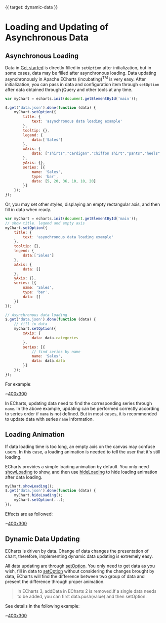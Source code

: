 {{ target: dynamic-data }}

# Loading and Updating of Asynchronous Data

## Asynchronous Loading

Data in [Get started](~getting-started) is directly filled in `setOption` after initialization, but in some cases, data may be filled after asynchronous loading. Data updating asynchronously in Apache ECharts (incubating)<sup>TM</sup> is very easy. After initialization, you can pass in data and configuration item through `setOption` after data obtained through  jQuery and other tools at any time.

```js
var myChart = echarts.init(document.getElementById('main'));

$.get('data.json').done(function (data) {
    myChart.setOption({
        title: {
            text: 'asynchronous data loading example'
        },
        tooltip: {},
        legend: {
            data:['Sales']
        },
        xAxis: {
            data: ["shirts","cardigan","chiffon shirt","pants","heels","sockes"]
        },
        yAxis: {},
        series: [{
            name: 'Sales',
            type: 'bar',
            data: [5, 20, 36, 10, 10, 20]
        }]
    });
});
```

Or, you may set other styles, displaying an empty rectangular axis, and then fill in data when ready.

```js
var myChart = echarts.init(document.getElementById('main'));
// show title. legend and empty axis
myChart.setOption({
    title: {
        text: 'asynchronous data loading example'
    },
    tooltip: {},
    legend: {
        data:['Sales']
    },
    xAxis: {
        data: []
    },
    yAxis: {},
    series: [{
        name: 'Sales',
        type: 'bar',
        data: []
    }]
});

// Asynchronous data loading
$.get('data.json').done(function (data) {
    // fill in data
    myChart.setOption({
        xAxis: {
            data: data.categories
        },
        series: [{
            // find series by name
            name: 'Sales',
            data: data.data
        }]
    });
});
```

For example:

~[400x300](${galleryViewPath}doc-example/tutorial-async&edit=1&reset=1)

In ECharts, updating data need to find the corresponding series through `name`. In the above example, updating can be performed correctly according to series order if `name` is not defined. But in most cases, it is recommended to update data with series `name` information.

## Loading Animation

If data loading time is too long, an empty axis on the canvas may confuse users. In this case, a loading animation is needed to tell the user that it's still loading.

ECharts provides a simple loading animation by default. You only need [showLoading](api.html#echartsInstance.showLoading) to show, and then use [hideLoading](api.html#echartsInstance.hideLoading) to hide loading animation after data loading.
```js
myChart.showLoading();
$.get('data.json').done(function (data) {
    myChart.hideLoading();
    myChart.setOption(...);
});
```

Effects are as followed:

~[400x300](${galleryViewPath}doc-example/tutorial-loading&edit=1&reset=1)

## Dynamic Data Updating

ECharts is driven by data. Change of data changes the presentation of chart, therefore, implementing dynamic data updating is extremely easy.

All data updating are through [setOption](~api.html#echartsInstance.setOption). You only need to get data as you wish, fill in data to [setOption](~api.html#echartsInstance.setOption) without considering the changes brought by data, ECharts will find the difference between two group of data and present the difference through proper animation.

>In ECharts 3, addData in ECharts 2 is removed.If a single data needs to be added, you can first data.push(value) and then setOption.

See details in the following example:

~[400x300](${galleryViewPath}doc-example/tutorial-dynamic-data&edit=1&reset=1)